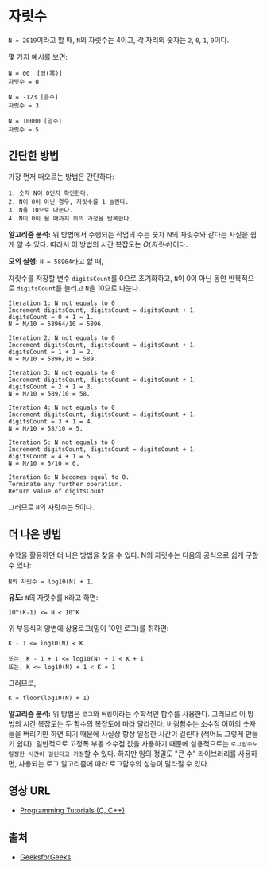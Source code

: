 # 자릿수

`N = 2019`이라고 할 때, `N`의 자릿수는 4이고, 각 자리의 숫자는 `2`, `0`, `1`, `9`이다.

몇 가지 예시를 보면:

```
N = 00  [영(零)]
자릿수 = 0

N = -123 [음수]
자릿수 = 3

N = 10000 [양수]
자릿수 = 5
```

## 간단한 방법

가장 먼저 떠오르는 방법은 간단하다:

    1. 숫자 N이 0인지 확인한다.
    2. N이 0이 아닌 경우, 자릿수를 1 늘린다.
    3. N을 10으로 나눈다.
    4. N이 0이 될 때까지 위의 과정을 반복한다.

**알고리즘 분석:** 위 방법에서 수행되는 작업의 수는 숫자 N의 자릿수와 같다는 사실을 쉽게 알 수 있다. 따라서 이 방법의 시간 복잡도는 $O(자릿수)$이다.

**모의 실행:** `N = 58964`라고 할 때,

자릿수를 저장할 변수 `digitsCount`를 0으로 초기화하고, `N`이 0이 아닌 동안 반복적으로 `digitsCount`를 늘리고 `N`을 10으로 나눈다.

```
Iteration 1: N not equals to 0
Increment digitsCount, digitsCount = digitsCount + 1.
digitsCount = 0 + 1 = 1.
N = N/10 = 58964/10 = 5896.

Iteration 2: N not equals to 0
Increment digitsCount, digitsCount = digitsCount + 1.
digitsCount = 1 + 1 = 2.
N = N/10 = 5896/10 = 589.

Iteration 3: N not equals to 0
Increment digitsCount, digitsCount = digitsCount + 1.
digitsCount = 2 + 1 = 3.
N = N/10 = 589/10 = 58.

Iteration 4: N not equals to 0
Increment digitsCount, digitsCount = digitsCount + 1.
digitsCount = 3 + 1 = 4.
N = N/10 = 58/10 = 5.

Iteration 5: N not equals to 0
Increment digitsCount, digitsCount = digitsCount + 1.
digitsCount = 4 + 1 = 5.
N = N/10 = 5/10 = 0.

Iteration 6: N becomes equal to 0.
Terminate any further operation.
Return value of digitsCount.
```

그러므로 `N`의 자릿수는 5이다.

## 더 나은 방법

수학을 활용하면 더 나은 방법을 찾을 수 있다. N의 자릿수는 다음의 공식으로 쉽게 구할 수 있다:

```
N의 자릿수 = log10(N) + 1.
```

**유도:** `N`의 자릿수를 `K`라고 하면:

```
10^(K-1) <= N < 10^K
```

위 부등식의 양변에 상용로그(밑이 10인 로그)를 취하면:

```
K - 1 <= log10(N) < K.

또는, K - 1 + 1 <= log10(N) + 1 < K + 1
또는, K <= log10(N) + 1 < K + 1
```

그러므로,

```
K = floor(log10(N) + 1)
```

**알고리즘 분석:** 위 방법은 `로그`와 `버림`이라는 수학적인 함수를 사용한다. 그러므로 이 방법의 시간 복잡도는 두 함수의 복잡도에 따라 달라진다. 버림함수는 소수점 이하의 숫자들을 버리기만 하면 되기 때문에 사실상 항상 일정한 시간이 걸린다 (적어도 그렇게 만들기 쉽다). 일반적으로 고정폭 부동 소수점 값을 사용하기 때문에 실용적으로는 `로그함수도 일정한 시간이 걸린다고 가정`할 수 있다. 하지만 임의 정밀도 "큰 수" 라이브러리를 사용하면, 사용되는 로그 알고리즘에 따라 로그함수의 성능이 달라질 수 있다.

## 영상 URL

- [Programming Tutorials (C, C++)](https://www.youtube.com/watch?v=ngWnvWR8NkE)

## 출처

- [GeeksforGeeks](https://www.geeksforgeeks.org/program-count-digits-integer-3-different-methods/)
